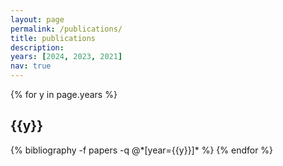 ```yaml
---
layout: page
permalink: /publications/
title: publications
description: 
years: [2024, 2023, 2021]
nav: true
---
```


<div class="publications">

{% for y in page.years %}
  <div class="row">
    <div class="col-sm-12">
      <h2 class="year">{{y}}</h2>
    </div>
  </div>
  {% bibliography -f papers -q @*[year={{y}}]* %}
{% endfor %}

</div>

